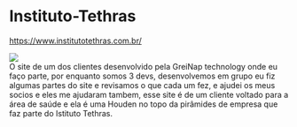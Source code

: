 # Instituto-Tethras
https://www.institutotethras.com.br/

<div aligner="center">
    <img src="![Captura de tela_2022-04-30_17-23-59](https://user-images.githubusercontent.com/99847920/166121483-14f81c4d-cbc0-490d-aca3-95b27cc28bfd.png)" />
</div>
O site de um dos clientes desenvolvido pela GreiNap technology
onde eu faço parte, por enquanto somos 3 devs, desenvolvemos em grupo eu fiz algumas partes do site
e revisamos o que cada um fez, e ajudei os meus socios e eles me ajudaram tambem, esse site é de um 
cliente voltado para a área de saúde e ela é uma Houden no topo da pirâmides de empresa que faz parte
do Istituto Tethras.
